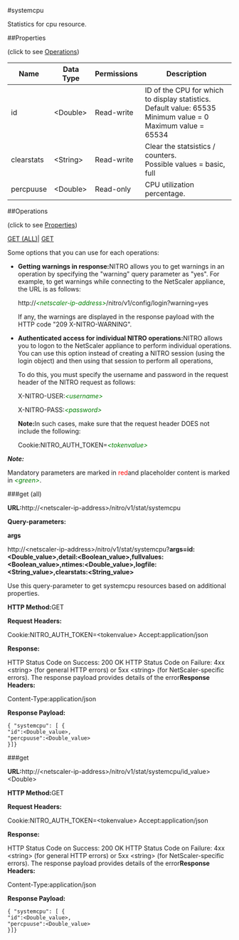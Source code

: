 #systemcpu

Statistics for cpu resource.


##Properties 
<span>(click to see [Operations](#opera))</span>


<table><thead><tr><th>Name</th><th>Data Type</th><th>Permissions</th><th>Description</th></tr></thead><tbody><tr><td>id</td><td>&lt;Double></td><td>Read-write</td><td>ID of the CPU for which to display statistics.<br>Default value: 65535<br>Minimum value = 0<br>Maximum value = 65534</td></tr><tr><td>clearstats</td><td>&lt;String></td><td>Read-write</td><td>Clear the statsistics / counters.<br>Possible values = basic, full</td></tr><tr><td>percpuuse</td><td>&lt;Double></td><td>Read-only</td><td>CPU utilization percentage.</td></tr></tbody></table>
##Operations 
<span>(click to see [Properties](#prope))</span>


[GET (ALL)](#ge)| [GET]()


Some options that you can use for each operations:
<ul><li><p><b>Getting warnings in response:</b>NITRO allows you to get warnings in an operation by specifying the "warning" query parameter as "yes". For example, to get warnings while connecting to the NetScaler appliance, the URL is as follows:</p><p>http://<span style="color:green;font-style:italic;">&lt;netscaler-ip-address&gt;</span>/nitro/v1/config/login?warning=yes</p><p>If any, the warnings are displayed in the response payload with the HTTP code "209 X-NITRO-WARNING".</p></li><li><p><b>Authenticated access for individual NITRO operations:</b>NITRO allows you to logon to the NetScaler appliance to perform individual operations. You can use this option instead of creating a NITRO session (using the login object) and then using that session to perform all operations,</p><p>To do this, you must specify the username and password in the request header of the NITRO request as follows:</p><p>X-NITRO-USER:<span style="color:green;font-style:italic;">&lt;username&gt;</span></p><p>X-NITRO-PASS:<span style="color:green;font-style:italic;">&lt;password&gt;</span></p><p><b>Note:</b>In such cases, make sure that the request header DOES not include the following:</p><p>Cookie:NITRO_AUTH_TOKEN=<span style="color:green;font-style:italic;">&lt;tokenvalue&gt;</span></p></li></ul>



***Note:*** 
Mandatory parameters are marked in <span style="color:#FF0000;">red</span>and placeholder content is marked in <span style="color:green;font-style:italic">&lt;green&gt;</span>.

###get (all)



<b>URL:</b>http://&lt;netscaler-ip-address&gt;/nitro/v1/stat/systemcpu
<b>Query-parameters:</b>
<b>args</b>
http://&lt;netscaler-ip-address&gt;/nitro/v1/stat/systemcpu?<b>args=id:&lt;Double_value&gt;,detail:&lt;Boolean_value&gt;,fullvalues:&lt;Boolean_value&gt;,ntimes:&lt;Double_value&gt;,logfile:&lt;String_value&gt;,clearstats:&lt;String_value&gt;</b>
Use this query-parameter to get systemcpu resources based on additional properties.



<b>HTTP Method:</b>GET
<b>Request Headers:</b>

Cookie:NITRO_AUTH_TOKEN=&lt;tokenvalue&gt;Accept:application/json

<b>Response:</b>
HTTP Status Code on Success: 200 OKHTTP Status Code on Failure: 4xx &lt;string&gt; (for general HTTP errors) or 5xx &lt;string&gt; (for NetScaler-specific errors). The response payload provides details of the error<b>Response Headers:</b>

Content-Type:application/json

<b>Response Payload: </b>```{ "systemcpu": [ {"id":<Double_value>,"percpuuse":<Double_value>}]}```



###get



<b>URL:</b>http://&lt;netscaler-ip-address&gt;/nitro/v1/stat/systemcpu/id_value&gt;&lt;Double&gt;
<b>HTTP Method:</b>GET
<b>Request Headers:</b>

Cookie:NITRO_AUTH_TOKEN=&lt;tokenvalue&gt;Accept:application/json

<b>Response:</b>
HTTP Status Code on Success: 200 OKHTTP Status Code on Failure: 4xx &lt;string&gt; (for general HTTP errors) or 5xx &lt;string&gt; (for NetScaler-specific errors). The response payload provides details of the error<b>Response Headers:</b>

Content-Type:application/json

<b>Response Payload: </b>```{ "systemcpu": [ {"id":<Double_value>,"percpuuse":<Double_value>}]}```



